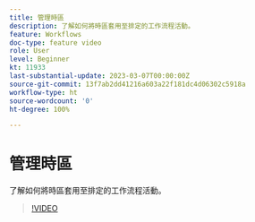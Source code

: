 ```yaml
---
title: 管理時區
description: 了解如何將時區套用至排定的工作流程活動。
feature: Workflows
doc-type: feature video
role: User
level: Beginner
kt: 11933
last-substantial-update: 2023-03-07T00:00:00Z
source-git-commit: 13f7ab2dd41216a603a22f181dc4d06302c5918a
workflow-type: ht
source-wordcount: '0'
ht-degree: 100%

---
```



# 管理時區

了解如何將時區套用至排定的工作流程活動。

>[!VIDEO](https://video.tv.adobe.com/v/3416040?quality=12&learn=on)
